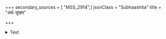 +++
secondary_sources = [ "MSS_2914",]
jsonClass = "Subhaashita"
title = "अर्थः सुखम्"

+++

<details><summary>Text</summary>

अर्थः सुखं कीर्तिरपीह मा भूद् अनर्थ एवास्तु तथापि धीराः।  
निजप्रतिज्ञामनुरुध्यमाना महोद्यमाः कर्मसमारभन्ते॥
</details>
